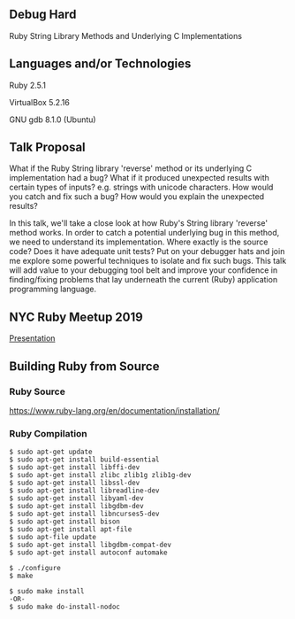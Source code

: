 ## Debug Hard

Ruby String Library Methods and Underlying C Implementations

## Languages and/or Technologies

Ruby 2.5.1

VirtualBox 5.2.16

GNU gdb 8.1.0 (Ubuntu)

## Talk Proposal

What if the Ruby String library 'reverse' method or its underlying C implementation had a bug? What if it produced unexpected results with certain types of inputs? e.g. strings with unicode characters. How would you catch and fix such a bug? How would you explain the unexpected results?

In this talk, we'll take a close look at how Ruby's String library 'reverse' method works. In order to catch a potential underlying bug in this method, we need to understand its implementation. Where exactly is the source code? Does it have adequate unit tests? Put on your debugger hats and join me explore some powerful techniques to isolate and fix such bugs. This talk will add value to your debugging tool belt and improve your confidence in finding/fixing problems that lay underneath the current (Ruby) application programming language.

## NYC Ruby Meetup 2019

[Presentation](./nyc-rb/2019-04-debug-hard.pdf)

## Building Ruby from Source

### Ruby Source

https://www.ruby-lang.org/en/documentation/installation/

### Ruby Compilation

```
$ sudo apt-get update
$ sudo apt-get install build-essential
$ sudo apt-get install libffi-dev
$ sudo apt-get install zlibc zlib1g zlib1g-dev
$ sudo apt-get install libssl-dev
$ sudo apt-get install libreadline-dev
$ sudo apt-get install libyaml-dev
$ sudo apt-get install libgdbm-dev
$ sudo apt-get install libncurses5-dev
$ sudo apt-get install bison
$ sudo apt-get install apt-file
$ sudo apt-file update
$ sudo apt-get install libgdbm-compat-dev
$ sudo apt-get install autoconf automake

$ ./configure
$ make

$ sudo make install
-OR-
$ sudo make do-install-nodoc
```
